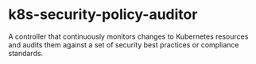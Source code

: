 # k8s-security-policy-auditor
A controller that continuously monitors changes to Kubernetes resources and audits them against a set of security best practices or compliance standards.
